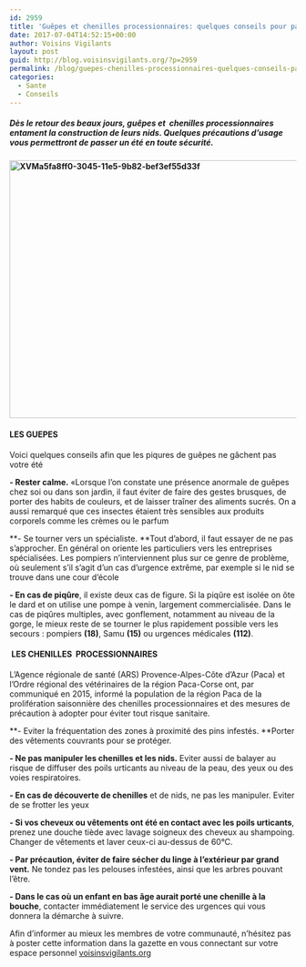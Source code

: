 ```yaml
---
id: 2959
title: 'Guêpes et chenilles processionnaires: quelques conseils pour passer un été en toute sécurité'
date: 2017-07-04T14:52:15+00:00
author: Voisins Vigilants
layout: post
guid: http://blog.voisinsvigilants.org/?p=2959
permalink: /blog/guepes-chenilles-processionnaires-quelques-conseils-passer-ete-en-securite/
categories:
  - Sante
  - Conseils
---
```

##### Dès le retour des beaux jours, guêpes et  chenilles processionnaires entament la construction de leurs nids. Quelques précautions d&rsquo;usage vous permettront de passer un été en toute sécurité.

#### [<img class="aligncenter size-full wp-image-2960" src="./../../images/2017/04/XVMa5fa8ff0-3045-11e5-9b82-bef3ef55d33f.jpg" alt="XVMa5fa8ff0-3045-11e5-9b82-bef3ef55d33f" width="805" height="453" />](./../../images/2017/04/XVMa5fa8ff0-3045-11e5-9b82-bef3ef55d33f.jpg)

#### LES GUEPES

Voici quelques conseils afin que les piqures de guêpes ne gâchent pas votre été

**- Rester calme.** «Lorsque l&rsquo;on constate une présence anormale de guêpes chez soi ou dans son jardin, il faut éviter de faire des gestes brusques, de porter des habits de couleurs, et de laisser traîner des aliments sucrés. On a aussi remarqué que ces insectes étaient très sensibles aux produits corporels comme les crèmes ou le parfum

**- Se tourner vers un spécialiste. **Tout d&rsquo;abord, il faut essayer de ne pas s&rsquo;approcher. En général on oriente les particuliers vers les entreprises spécialisées. Les pompiers n&rsquo;interviennent plus sur ce genre de problème, où seulement s&rsquo;il s&rsquo;agit d&rsquo;un cas d&rsquo;urgence extrême, par exemple si le nid se trouve dans une cour d&rsquo;école

**- En cas de piqûre**, il existe deux cas de figure. Si la piqûre est isolée on ôte le dard et on utilise une pompe à venin, largement commercialisée. Dans le cas de piqûres multiples, avec gonflement, notamment au niveau de la gorge, le mieux reste de se tourner le plus rapidement possible vers les secours : pompiers **(18)**, Samu **(15)** ou urgences médicales **(112)**.

####  LES CHENILLES  PROCESSIONNAIRES

L’Agence régionale de santé (ARS) Provence-Alpes-Côte d’Azur (Paca) et l’Ordre régional des vétérinaires de la région Paca-Corse ont, par communiqué en 2015, informé la population de la région Paca de la prolifération saisonnière des chenilles processionnaires et des mesures de précaution à adopter pour éviter tout risque sanitaire.

**- Eviter la fréquentation des zones à proximité des pins infestés. **Porter des vêtements couvrants pour se protéger.

**- Ne pas manipuler les chenilles et les nids.** Eviter aussi de balayer au risque de diffuser des poils urticants au niveau de la peau, des yeux ou des voies respiratoires.

**- En cas de découverte de chenilles** et de nids, ne pas les manipuler. Eviter de se frotter les yeux

**- Si vos cheveux ou vêtements ont été en contact avec les poils urticants**, prenez une douche tiède avec lavage soigneux des cheveux au shampoing. Changer de vêtements et laver ceux-ci au-dessus de 60°C.

**- Par précaution, éviter de faire sécher du linge à l&rsquo;extérieur par grand vent.** Ne tondez pas les pelouses infestées, ainsi que les arbres pouvant l&rsquo;être.

**- Dans le cas où un enfant en bas âge aurait porté une chenille à la bouche**, contacter immédiatement le service des urgences qui vous donnera la démarche à suivre.

Afin d&rsquo;informer au mieux les membres de votre communauté, n&rsquo;hésitez pas à poster cette information dans la gazette en vous connectant sur votre espace personnel [voisinsvigilants.org](https://www.voisinsvigilants.org)
